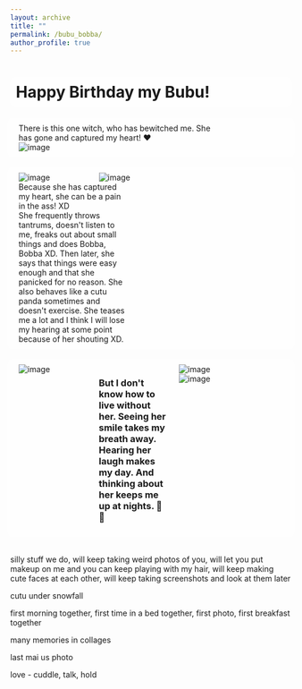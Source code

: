 ```yaml
---
layout: archive
title: ""
permalink: /bubu_bobba/
author_profile: true
---
```


<style>
body {
  background-image: url('https://github.com/maitrey-gramo/maitrey-gramo.github.io/assets/111958072/48dfe3af-41bb-4279-8a34-fdeba77e44fd');
  background-repeat: no-repeat;
  background-attachment: fixed; 
  background-size: cover;
}
  
/* Float four columns side by side */
.column {
  float: left;
  width: 25%;
  padding: 0 10px;
}

/* Remove extra left and right margins, due to padding in columns */
.row {margin: 0 -5px;}

/* Clear floats after the columns */
.row:after {
  content: "";
  display: table;
  clear: both;
}

/* Style the counter cards */
.card {
<!--   box-shadow: 0 4px 8px 0 rgba(0, 0, 0, 0.2); /* this adds the "card" effect */ -->
  padding: 16px;
<!--   text-align: center; -->
<!--   background-color: #f1f1f1; -->
}

/* Responsive columns - one column layout (vertical) on small screens */
@media screen and (max-width: 600px) {
  .column {
    width: 100%;
    display: block;
    margin-bottom: 20px;
  }
}
  
a:link {
  text-decoration: none;
}

#rcorners {
  border-radius: 10px;
  background: rgba(255, 255, 255, 0.5);
  background-position: left top;
  background-repeat: repeat;
  padding: 10px;
}
  
</style>

<h1 id="rcorners">Happy Birthday my Bubu!</h1>

<div class="row" id="rcorners">
  <div class="column" style="width: 70%;">
    <div class="card">
      There is this one witch, who has bewitched me. She has gone and captured my heart! ❤️
    </div>
  </div>
  <div class="column">
    <div class="card">
      <img alt="image" src="https://maitrey-gramo.github.io/images/bubu/b1.png"/>
    </div>
  </div>
</div>
<br>

<div class="row" id="rcorners">
  <div class="column">
    <div class="card">
      <img alt="image" src="https://maitrey-gramo.github.io/images/bubu/b2.jpg"/>
    </div>
  </div>
  <div class="column">
    <div class="card">
      <img alt="image" src="https://maitrey-gramo.github.io/images/bubu/b3.jpg"/>
    </div>
  </div>
  <div class="column" style="width: 40%;">
    <div class="card">
      Because she has captured my heart, she can be a pain in the ass! XD<br>
      She frequently throws tantrums, doesn't listen to me, freaks out about small things and does Bobba, Bobba XD. Then later, she says that things were easy enough and that she panicked for no reason. She also behaves like a cutu panda sometimes and doesn't exercise. She teases me a lot and I think I will lose my hearing at some point because of her shouting XD.
    </div>
  </div>
</div>
<br>

<div class="row" id="rcorners">
  <div class="column">
    <div class="card">
      <img alt="image" src="https://maitrey-gramo.github.io/images/bubu/b4.jpg"/>
    </div>
  </div>
  <div class="column">
    <div class="card">
      <h3>But I don't know how to live without her. Seeing her smile takes my breath away. Hearing her laugh makes my day. And thinking about her keeps me up at nights. 🥰🥰</h3>
    </div>
  </div>
  <div class="column">
    <div class="card">
      <img alt="image" src="https://maitrey-gramo.github.io/images/bubu/b5.jpg"/>
    </div>
  </div>
  <div class="column">
    <div class="card">
      <img alt="image" src="https://maitrey-gramo.github.io/images/bubu/b6.jpg"/>
    </div>
  </div>
</div>
<br>

silly stuff we do, will keep taking weird photos of you, will let you put makeup on me and you can keep playing with my hair, will keep making cute faces at each other, will keep taking screenshots and look at them later


cutu under snowfall

first morning together, first time in a bed together, first photo, first breakfast together

many memories in collages

last mai us photo

love - cuddle, talk, hold
